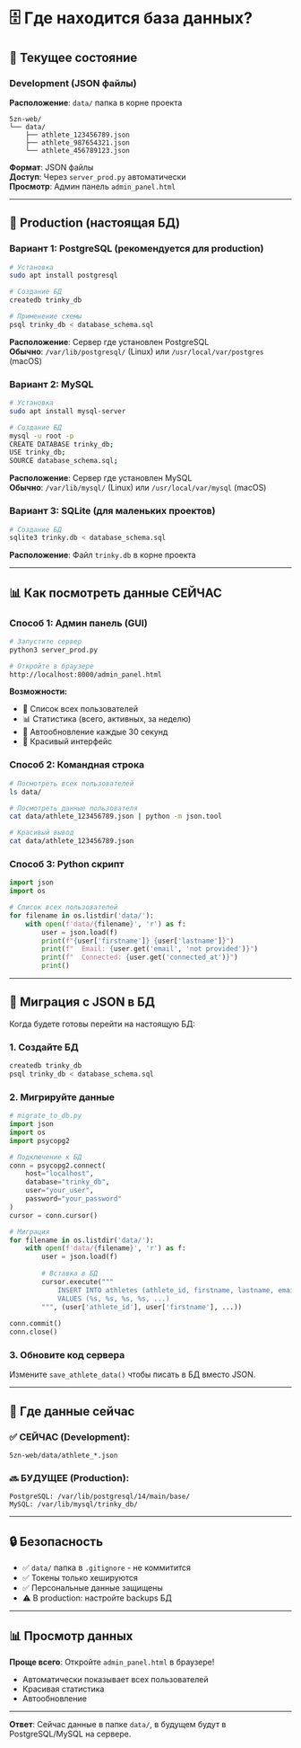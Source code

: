 # 🗄️ Где находится база данных?

## 📁 Текущее состояние

### Development (JSON файлы)
**Расположение**: `data/` папка в корне проекта

```
5zn-web/
└── data/
    ├── athlete_123456789.json
    ├── athlete_987654321.json
    └── athlete_456789123.json
```

**Формат**: JSON файлы  
**Доступ**: Через `server_prod.py` автоматически  
**Просмотр**: Админ панель `admin_panel.html`

---

## 🚀 Production (настоящая БД)

### Вариант 1: PostgreSQL (рекомендуется для production)

```bash
# Установка
sudo apt install postgresql

# Создание БД
createdb trinky_db

# Применение схемы
psql trinky_db < database_schema.sql
```

**Расположение**: Сервер где установлен PostgreSQL  
**Обычно**: `/var/lib/postgresql/` (Linux) или `/usr/local/var/postgres` (macOS)

### Вариант 2: MySQL

```bash
# Установка
sudo apt install mysql-server

# Создание БД
mysql -u root -p
CREATE DATABASE trinky_db;
USE trinky_db;
SOURCE database_schema.sql;
```

**Расположение**: Сервер где установлен MySQL  
**Обычно**: `/var/lib/mysql/` (Linux) или `/usr/local/var/mysql` (macOS)

### Вариант 3: SQLite (для маленьких проектов)

```bash
# Создание БД
sqlite3 trinky.db < database_schema.sql
```

**Расположение**: Файл `trinky.db` в корне проекта

---

## 📊 Как посмотреть данные СЕЙЧАС

### Способ 1: Админ панель (GUI)

```bash
# Запустите сервер
python3 server_prod.py

# Откройте в браузере
http://localhost:8000/admin_panel.html
```

**Возможности:**
- 👥 Список всех пользователей
- 📊 Статистика (всего, активных, за неделю)
- 🔄 Автообновление каждые 30 секунд
- 🎨 Красивый интерфейс

### Способ 2: Командная строка

```bash
# Посмотреть всех пользователей
ls data/

# Посмотреть данные пользователя
cat data/athlete_123456789.json | python -m json.tool

# Красивый вывод
cat data/athlete_123456789.json
```

### Способ 3: Python скрипт

```python
import json
import os

# Список всех пользователей
for filename in os.listdir('data/'):
    with open(f'data/{filename}', 'r') as f:
        user = json.load(f)
        print(f"{user['firstname']} {user['lastname']}")
        print(f"  Email: {user.get('email', 'not provided')}")
        print(f"  Connected: {user.get('connected_at')}")
        print()
```

---

## 🔄 Миграция с JSON в БД

Когда будете готовы перейти на настоящую БД:

### 1. Создайте БД

```bash
createdb trinky_db
psql trinky_db < database_schema.sql
```

### 2. Мигрируйте данные

```python
# migrate_to_db.py
import json
import os
import psycopg2

# Подключение к БД
conn = psycopg2.connect(
    host="localhost",
    database="trinky_db",
    user="your_user",
    password="your_password"
)
cursor = conn.cursor()

# Миграция
for filename in os.listdir('data/'):
    with open(f'data/{filename}', 'r') as f:
        user = json.load(f)
        
        # Вставка в БД
        cursor.execute("""
            INSERT INTO athletes (athlete_id, firstname, lastname, email, ...)
            VALUES (%s, %s, %s, %s, ...)
        """, (user['athlete_id'], user['firstname'], ...))
        
conn.commit()
conn.close()
```

### 3. Обновите код сервера

Измените `save_athlete_data()` чтобы писать в БД вместо JSON.

---

## 📍 Где данные сейчас

### ✅ СЕЙЧАС (Development):
```
5zn-web/data/athlete_*.json
```

### 🔜 БУДУЩЕЕ (Production):
```
PostgreSQL: /var/lib/postgresql/14/main/base/
MySQL: /var/lib/mysql/trinky_db/
```

---

## 🔒 Безопасность

- ✅ `data/` папка в `.gitignore` - не коммитится
- ✅ Токены только хешируются
- ✅ Персональные данные защищены
- ⚠️ В production: настройте backups БД

---

## 📊 Просмотр данных

**Проще всего**: Откройте `admin_panel.html` в браузере!
- Автоматически показывает всех пользователей
- Красивая статистика
- Автообновление

---

**Ответ**: Сейчас данные в папке `data/`, в будущем будут в PostgreSQL/MySQL на сервере.
